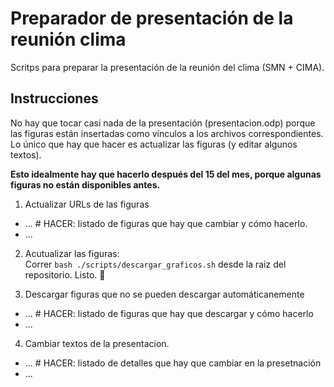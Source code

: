 # Preparador de presentación de la reunión clima

Scritps para preparar la presentación de la reunión del clima (SMN + CIMA).


## Instrucciones

No hay que tocar casi nada de la presentación (presentacion.odp) porque las figuras están insertadas como vínculos a los archivos correspondientes. 
Lo único que hay que hacer es actualizar las figuras (y editar algunos textos).

**Esto idealmente hay que hacerlo después del 15 del mes, porque algunas figuras no están disponibles antes.**


1. Actualizar URLs de las figuras   
  - ...      # HACER: listado de figuras que hay que cambiar y cómo hacerlo. 
  - ... 

2. Acutualizar las figuras:  
  Correr `bash ./scripts/descargar_graficos.sh` desde la raiz del repositorio. Listo. 💃
  
3. Descargar figuras que no se pueden descargar automáticanemente   
  - ...      # HACER: listado de figuras que hay que descargar y cómo hacerlo
  - ...  
    
4. Cambiar textos de la presentacion.   
  - ...      # HACER: listado de detalles que hay que cambiar en la presetnación
  - ...




